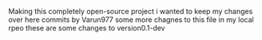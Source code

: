Making this completely open-source project
i wanted to keep my changes over here
commits by Varun977
some more chagnes to this file in my local rpeo
these are some changes to version0.1-dev
